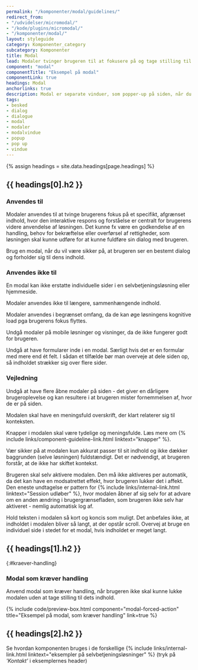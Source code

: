 ```yaml
---
permalink: "/komponenter/modal/guidelines/"
redirect_from:
- "/udvidelser/micromodal/"
- "/kode/plugins/micromodal/"
- "/komponenter/modal/"
layout: styleguide
category: Komponenter_category
subcategory: Komponenter
title: Modal
lead: Modaler tvinger brugeren til at fokusere på og tage stilling til afgørende indhold, mens den øvrige side er deaktiveret.
component: "modal"
componentTitle: "Eksempel på modal"
componentLink: true
headings: Modal
anchorlinks: true
description: Modal er separate vinduer, som popper-up på siden, når du aktiverer dem.
tags:
- besked
- dialog
- dialogue
- modal
- modaler
- modalvindue
- popup
- pop up
- vindue
---
```


{% assign headings = site.data.headings[page.headings] %}

[---- Sådan bruges komponenten -------------------------------------]: # 
<h2 id="{{ headings[0].id }}">{{ headings[0].h2 }}</h2>

### Anvendes til

Modaler anvendes til at tvinge brugerens fokus på et specifikt, afgrænset indhold, hvor den interaktive respons og forståelse er centralt for brugerens videre anvendelse af løsningen. Det kunne fx være en godkendelse af en handling, behov for bekræftelse eller overførsel af rettigheder, som løsningen skal kunne udføre for at kunne fuldføre sin dialog med brugeren.

Brug en modal, når du vil være sikker på, at brugeren ser en bestemt dialog og forholder sig til dens indhold.

### Anvendes ikke til

En modal kan ikke erstatte individuelle sider i en selvbetjeningsløsning eller hjemmeside.

Modaler anvendes ikke til længere, sammenhængende indhold.

Modaler anvendes i begrænset omfang, da de kan øge løsningens kognitive load pga brugerens fokus flyttes.

Undgå modaler på mobile løsninger og visninger, da de ikke fungerer godt for brugeren.

Undgå at have formularer inde i en modal. Særligt hvis det er en formular med mere end ét felt. I sådan et tilfælde bør man overveje at dele siden op, så indholdet strækker sig over flere sider.

### Vejledning

Undgå at have flere åbne modaler på siden - det giver en dårligere brugeroplevelse og kan resultere i at brugeren mister fornemmelsen af, hvor de er på siden.

Modalen skal have en meningsfuld overskrift, der klart relaterer sig til konteksten.

Knapper i modalen skal være tydelige og meningsfulde. Læs mere om {% include links/component-guideline-link.html linktext="knapper" %}.

Vær sikker på at modalen kun akkurat passer til sit indhold og ikke dækker baggrunden (selve løsningen) fuldstændigt. Det er nødvendigt, at brugeren forstår, at de ikke har skiftet kontekst.

Brugeren skal selv aktivere modalen. Den må ikke aktiveres per automatik, da det kan have en modsatrettet effekt, hvor brugeren lukker det i affekt. Den eneste undtagelse er pattern for {% include links/internal-link.html linktext="Session udløber" %}, hvor modalen åbner af sig selv for at advare om en anden ændring i brugergrænsefladen, som brugeren ikke selv har aktiveret - nemlig automatisk log af.

Hold teksten i modalen så kort og koncis som muligt. Det anbefales ikke, at indholdet i modalen bliver så langt, at der opstår scroll. Overvej at bruge en individuel side i stedet for et modal, hvis indholdet er meget langt.

[---- Varianter -------------------------------------]: # 
<h2 id="{{ headings[1].id }}">{{ headings[1].h2 }}</h2>

{:#kraever-handling}
### Modal som kræver handling

Anvend modal som kræver handling, når brugeren ikke skal kunne lukke modalen uden at tage stilling til dets indhold.

{% include code/preview-box.html component="modal-forced-action" title="Eksempel på modal, som kræver handling" link=true %}

[---- Se komponenten i eksempelløsninger -------------------------------------]: # 
<h2 id="{{ headings[2].id }}">{{ headings[2].h2 }}</h2>

Se hvordan komponenten bruges i de forskellige {% include links/internal-link.html linktext="eksempler på selvbetjeningsløsninger" %} (tryk på <em>'Kontakt'</em> i eksemplernes header)